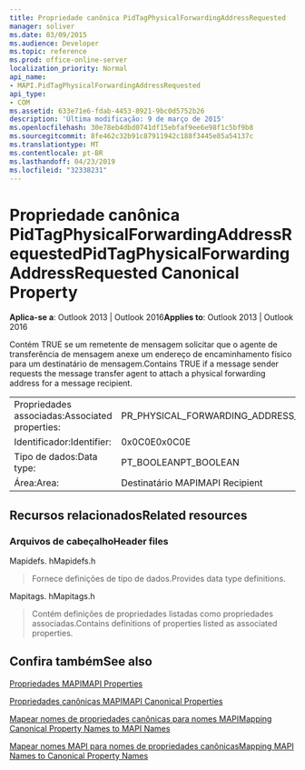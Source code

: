 ```yaml
---
title: Propriedade canônica PidTagPhysicalForwardingAddressRequested
manager: soliver
ms.date: 03/09/2015
ms.audience: Developer
ms.topic: reference
ms.prod: office-online-server
localization_priority: Normal
api_name:
- MAPI.PidTagPhysicalForwardingAddressRequested
api_type:
- COM
ms.assetid: 633e71e6-fdab-4453-8921-9bc0d5752b26
description: 'Última modificação: 9 de março de 2015'
ms.openlocfilehash: 30e78eb4dbd0741df15ebfaf9ee6e98f1c5bf9b8
ms.sourcegitcommit: 8fe462c32b91c87911942c188f3445e85a54137c
ms.translationtype: MT
ms.contentlocale: pt-BR
ms.lasthandoff: 04/23/2019
ms.locfileid: "32338231"
---
```

# <a name="pidtagphysicalforwardingaddressrequested-canonical-property"></a><span data-ttu-id="50217-103">Propriedade canônica PidTagPhysicalForwardingAddressRequested</span><span class="sxs-lookup"><span data-stu-id="50217-103">PidTagPhysicalForwardingAddressRequested Canonical Property</span></span>

  
  
<span data-ttu-id="50217-104">**Aplica-se a**: Outlook 2013 | Outlook 2016</span><span class="sxs-lookup"><span data-stu-id="50217-104">**Applies to**: Outlook 2013 | Outlook 2016</span></span> 
  
<span data-ttu-id="50217-105">Contém TRUE se um remetente de mensagem solicitar que o agente de transferência de mensagem anexe um endereço de encaminhamento físico para um destinatário de mensagem.</span><span class="sxs-lookup"><span data-stu-id="50217-105">Contains TRUE if a message sender requests the message transfer agent to attach a physical forwarding address for a message recipient.</span></span>
  
|||
|:-----|:-----|
|<span data-ttu-id="50217-106">Propriedades associadas:</span><span class="sxs-lookup"><span data-stu-id="50217-106">Associated properties:</span></span>  <br/> |<span data-ttu-id="50217-107">PR_PHYSICAL_FORWARDING_ADDRESS_REQUESTED</span><span class="sxs-lookup"><span data-stu-id="50217-107">PR_PHYSICAL_FORWARDING_ADDRESS_REQUESTED</span></span>  <br/> |
|<span data-ttu-id="50217-108">Identificador:</span><span class="sxs-lookup"><span data-stu-id="50217-108">Identifier:</span></span>  <br/> |<span data-ttu-id="50217-109">0x0C0E</span><span class="sxs-lookup"><span data-stu-id="50217-109">0x0C0E</span></span>  <br/> |
|<span data-ttu-id="50217-110">Tipo de dados:</span><span class="sxs-lookup"><span data-stu-id="50217-110">Data type:</span></span>  <br/> |<span data-ttu-id="50217-111">PT_BOOLEAN</span><span class="sxs-lookup"><span data-stu-id="50217-111">PT_BOOLEAN</span></span>  <br/> |
|<span data-ttu-id="50217-112">Área:</span><span class="sxs-lookup"><span data-stu-id="50217-112">Area:</span></span>  <br/> |<span data-ttu-id="50217-113">Destinatário MAPI</span><span class="sxs-lookup"><span data-stu-id="50217-113">MAPI Recipient</span></span>  <br/> |
   
## <a name="related-resources"></a><span data-ttu-id="50217-114">Recursos relacionados</span><span class="sxs-lookup"><span data-stu-id="50217-114">Related resources</span></span>

### <a name="header-files"></a><span data-ttu-id="50217-115">Arquivos de cabeçalho</span><span class="sxs-lookup"><span data-stu-id="50217-115">Header files</span></span>

<span data-ttu-id="50217-116">Mapidefs. h</span><span class="sxs-lookup"><span data-stu-id="50217-116">Mapidefs.h</span></span>
  
> <span data-ttu-id="50217-117">Fornece definições de tipo de dados.</span><span class="sxs-lookup"><span data-stu-id="50217-117">Provides data type definitions.</span></span>
    
<span data-ttu-id="50217-118">Mapitags. h</span><span class="sxs-lookup"><span data-stu-id="50217-118">Mapitags.h</span></span>
  
> <span data-ttu-id="50217-119">Contém definições de propriedades listadas como propriedades associadas.</span><span class="sxs-lookup"><span data-stu-id="50217-119">Contains definitions of properties listed as associated properties.</span></span>
    
## <a name="see-also"></a><span data-ttu-id="50217-120">Confira também</span><span class="sxs-lookup"><span data-stu-id="50217-120">See also</span></span>



[<span data-ttu-id="50217-121">Propriedades MAPI</span><span class="sxs-lookup"><span data-stu-id="50217-121">MAPI Properties</span></span>](mapi-properties.md)
  
[<span data-ttu-id="50217-122">Propriedades canônicas MAPI</span><span class="sxs-lookup"><span data-stu-id="50217-122">MAPI Canonical Properties</span></span>](mapi-canonical-properties.md)
  
[<span data-ttu-id="50217-123">Mapear nomes de propriedades canônicas para nomes MAPI</span><span class="sxs-lookup"><span data-stu-id="50217-123">Mapping Canonical Property Names to MAPI Names</span></span>](mapping-canonical-property-names-to-mapi-names.md)
  
[<span data-ttu-id="50217-124">Mapear nomes MAPI para nomes de propriedades canônicas</span><span class="sxs-lookup"><span data-stu-id="50217-124">Mapping MAPI Names to Canonical Property Names</span></span>](mapping-mapi-names-to-canonical-property-names.md)

